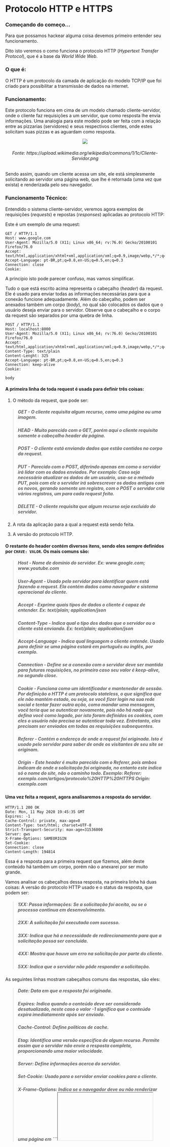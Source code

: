 
# Protocolo HTTP e HTTPS

### Começando do começo...
Para que possamos hackear alguma coisa devemos primeiro entender seu funcionamento.

Dito isto veremos o como funciona o protocolo HTTP (*Hypertext Transfer Protocol*), que é a base da *World Wide Web*.

### O que é:
O HTTP é um protocolo da camada de aplicação do modelo TCP/IP que foi criado para possibilitar a transmissão de dados na internet.

### Funcionamento:
Este protocolo funciona em cima de um modelo chamado cliente-servidor, onde o cliente faz requisições a um servidor, que como resposta lhe envia informações. Uma analogia para este modelo pode ser feita com a relação entre as pizzarias (servidores) e seus respectivos clientes, onde estes solicitam suas pizzas e as aguardam como resposta.

<p align="center">
 <img src="https://upload.wikimedia.org/wikipedia/commons/1/1c/Cliente-Servidor.png">
</p>
<h6 align="center">Fonte: https://upload.wikimedia.org/wikipedia/commons/1/1c/Cliente-Servidor.png</h6>

 Sendo assim, quando um cliente acessa um site, ele está simplesmente solicitando ao servidor uma página web, que lhe é retornada (uma vez que exista) e renderizada pelo seu navegador.

### Funcionamento Técnico:
Entendido o sistema cliente-servidor, veremos agora exemplos de requisições (*requests*) e repostas (*responses*) aplicadas ao protocolo HTTP:
 
  Este é um exemplo de uma request:
  ```http
  GET / HTTP/1.1
  Host: www.google.com
  User-Agent: Mozilla/5.0 (X11; Linux x86_64; rv:76.0) Gecko/20100101 Firefox/76.0
  Accept: text/html,application/xhtml+xml,application/xml;q=0.9,image/webp,*/*;q=0.8
  Accept-Language: pt-BR,pt;q=0.8,en-US;q=0.5,en;q=0.3
  Connection: close
  Cookie: 
  ```
  A princípio isto pode parecer confuso, mas vamos simplificar.

  Tudo o que está escrito acima representa o cabeçalho (*header*) da request. Ele é usado para enviar todas as informações necessárias para que a conexão funcione adequadamente. Além do cabeçalho, podem ser anexados também um corpo (*body*), no qual são colocados os dados que o usuário deseja enviar para o servidor. Observe que o cabeçalho e o corpo da request são separados por uma quebra de linha.
  ```http
  POST / HTTP/1.1 
  Host: localhost:8000
  User-Agent: Mozilla/5.0 (X11; Linux x86_64; rv:76.0) Gecko/20100101 Firefox/76.0
  Accept: text/html,application/xhtml+xml,application/xml;q=0.9,image/webp,*/*;q=0.8
  Content-Type: text/plain
  Content-Lenght: 325
  Accept-Language: pt-BR,pt;q=0.8,en-US;q=0.5,en;q=0.3
  Connection: keep-alive
  Cookie: 

  body
  ```

#### A primeira linha de toda request é usada para definir três coisas:
1. O método da request, que pode ser:

> <h5>GET - O cliente requisita algum recurso, como uma página ou uma imagem.</h5>
> <h5>HEAD - Muito parecido com o GET, porém aqui o cliente requisita somente o cabeçalho header da página.</h5>
> <h5>POST - O cliente está enviando dados que estão contidos no corpo da request.</h5>
> <h5>PUT - Parecido com o POST, diferindo apenas em como o servidor irá lidar com os dados enviados. Por exemplo: Caso seja necessário atualizar os dados de um usuário, usa-se o método PUT, pois com ele o servidor irá sobrescrever os dados antigos com os novos, gerando somente um registro, com o POST o servidor cria vários registros, um para cada request feita.</h5>
> <h5>DELETE - O cliente requisita que algum recurso seja excluído do servidor.</h5>

2. A rota da aplicação para a qual a request está sendo feita.

3. A versão do protocolo HTTP.

#### O restante do header contém diversos itens, sendo eles sempre definidos por `CHAVE: VALOR`. Os mais comuns são:
 
> <h5>Host - Nome de domínio do servidor. Ex: www.google.com; www.youtube.com</h5>
> <h5>User-Agent - Usado pelo servidor para identificar quem está fazendo a request. Ela contém dados como navegador e sistema operacional do cliente.</h5>
> <h5>Accept - Exprime quais tipos de dados o cliente é capaz de entender. Ex: text/plain; application/json</h5>
> <h5>Content-Type - Indica qual o tipo dos dados que o servidor ou o cliente está enviando. Ex: text/plain; application/json</h5>
> <h5>Accept-Language - Indica qual linguagem o cliente entende. Usado para definir se uma página estará em português ou inglês, por exemplo.</h5>
> <h5>Connection - Define se a conexão com o servidor deve ser mantida para futuras requisições, no primeiro caso seu valor é keep-alive, no segundo close.</h5>
> <h5>Cookie - Funciona como um identificador e mantenedor de sessão. Por definição o HTTP é um protocolo stateless, o que significa que ele não mantém estado, ou seja, se você fizer login na sua rede social e tentar fazer outra ação, como mandar uma mensagem, você teria que se autenticar novamente, pois não há nada que defina você como logado, por isto foram definidos os cookies, com eles o usuário não precisa se autenticar toda vez. Entretanto, eles precisam ser enviados em todas as requisições subsequentes.</h5>
> <h5>Referer - Contém o endereço de onde a request foi originada. Isto é usado pelo servidor para saber de onde os visitantes de seu site se originam.</h5>
> <h5>Origin - Este header é muito parecido com o Referer, pois ambos indicam de onde a solicitação foi originada, no entanto este indica só o nome do site, não o caminho todo. Exemplo: Referer: exemplo.com/artigos/protocolo%20HTTP%20HTTPS Origin: exemplo.com</h5>

#### Uma vez feita a request, agora analisaremos a resposta do servidor.

```http
HTTP/1.1 200 OK
Date: Mon, 11 May 2020 19:45:35 GMT
Expires: -1
Cache-Control: private, max-age=0
Content-Type: text/html; charset=UTF-8
Strict-Transport-Security: max-age=31536000
Server: gws
X-Frame-Options: SAMEORIGIN
Set-Cookie: 
Connection: close
Content-Length: 194814
```
Essa é a resposta para a primeira request que fizemos, além deste conteúdo há também um corpo, porém não o anexarei por ser muito grande.

Vamos analisar os cabeçalhos dessa resposta, na primeira linha há duas coisas: A versão do protocolo HTTP usado e o status da resposta, que podem ser:

> <h5>1XX: Passa informações: Se a solicitação foi aceita, ou se o processo continua em desenvolvimento.</h5>
> <h5>2XX: A solicitação foi executada com sucesso.</h5>
> <h5>3XX: Indica que há a necessidade de redirecionamento para que a solicitação possa ser concluída.</h5>
> <h5>4XX: Mostra que houve um erro na solicitação por parte do cliente.</h5>
> <h5>5XX: Indica que o servidor não pôde responder a solicitação.</h5>

As seguintes linhas mostram cabeçalhos comuns das respostas, são eles:

> <h5>Date: Data em que a resposta foi originada.</h5>
> <h5>Expires: Indica quando o conteúdo deve ser considerado desatualizado, neste caso o valor -1 significa que o conteúdo expira imediatamente após ser enviado.</h5>
> <h5>Cache-Control: Define políticas de cache.</h5>
> <h5>Etag: Identifica uma versão específica de algum recurso. Permite assim que o servidor não envie a resposta completa, proporcionando uma maior velocidade.</h5>
> <h5>Server: Define informações acerca do servidor.</h5>
> <h5>Set-Cookie: Usado para o servidor enviar cookies para o cliente.</h5>
> <h5>X-Frame-Options: Indica se o navegador deve ou não renderizar uma página em ```<iframe>```.</h5>

### HTTP vs. HTTPS:

A diferença entre o *Hypertext Transfer Protocol* e o *Hyper Text Transfer Protocol Secure*, como o próprio nome nos induz, está na questão da segurança.
O segundo é uma junção do protocolo HTTP e do protocolo SSL/TLS. O SSL/TLS permite que dados sejam transmitidos por meio de uma conexão criptografada e que o servidor e o cliente sejam autênticos. O HTTPS se faz necessário principalmente porque as conexões Wi-fi estão suscetíveis a ataques *Man-in-the-Middle*, no qual um atacante engana o servidor e o cliente para que as requisições e respostas passem por ele, vide a imagem:

<p align="center">
 <img src="https://std1.bebee.com/br/pb/83771/db1a1182/900">
</p>
<h6 align="center">Fonte: https://std1.bebee.com/br/pb/83771/db1a1182/900</h6>
